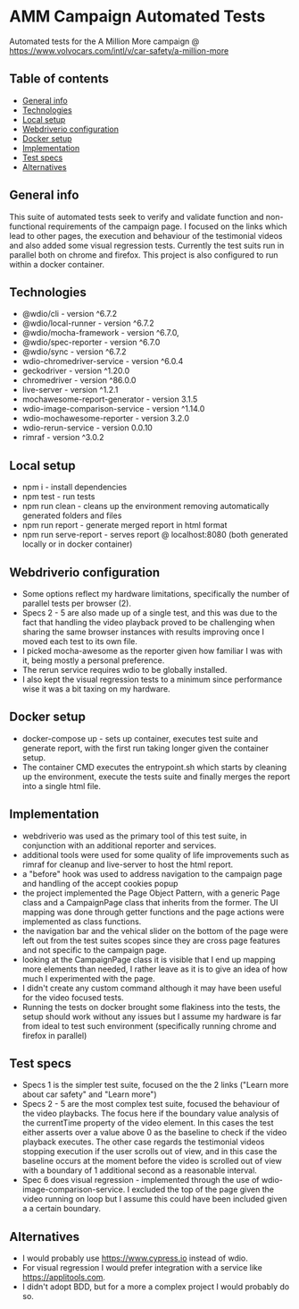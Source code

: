 # AMM Campaign Automated Tests

Automated tests for the A Million More campaign @ https://www.volvocars.com/intl/v/car-safety/a-million-more

## Table of contents

- [General info](#general-info)
- [Technologies](#technologies)
- [Local setup](#local-setup)
- [Webdriverio configuration](#webdriverio-configuration)
- [Docker setup](#docker-setup)
- [Implementation](#implementation)
- [Test specs](#test-specs)
- [Alternatives](#alternatives)

## General info

This suite of automated tests seek to verify and validate function and non-functional requirements of the campaign page. I focused on the links which lead to other pages, the execution and behaviour of the testimonial videos and also added some visual regression tests. Currently the test suits run in parallel both on chrome and firefox. This project is also configured to run within a docker container.

## Technologies

- @wdio/cli - version ^6.7.2
- @wdio/local-runner - version ^6.7.2
- @wdio/mocha-framework - version ^6.7.0,
- @wdio/spec-reporter - version ^6.7.0
- @wdio/sync - version ^6.7.2
- wdio-chromedriver-service - version ^6.0.4
- geckodriver - version ^1.20.0
- chromedriver - version ^86.0.0
- live-server - version ^1.2.1
- mochawesome-report-generator - version 3.1.5
- wdio-image-comparison-service - version ^1.14.0
- wdio-mochawesome-reporter - version 3.2.0
- wdio-rerun-service - version 0.0.10
- rimraf - version ^3.0.2

## Local setup

- npm i - install dependencies
- npm test - run tests
- npm run clean - cleans up the environment removing automatically generated folders and files
- npm run report - generate merged report in html format
- npm run serve-report - serves report @ localhost:8080 (both generated locally or in docker container)

## Webdriverio configuration

- Some options reflect my hardware limitations, specifically the number of parallel tests per browser (2).
- Specs 2 - 5 are also made up of a single test, and this was due to the fact that handling the video playback proved to be challenging when sharing the same browser instances with results improving once I moved each test to its own file.
- I picked mocha-awesome as the reporter given how familiar I was with it, being mostly a personal preference.
- The rerun service requires wdio to be globally installed.
- I also kept the visual regression tests to a minimum since performance wise it was a bit taxing on my hardware.

## Docker setup

- docker-compose up - sets up container, executes test suite and generate report, with the first run taking longer given the container setup.
- The container CMD executes the entrypoint.sh which starts by cleaning up the environment, execute the tests suite and finally merges the report into a single html file.

## Implementation

- webdriverio was used as the primary tool of this test suite, in conjunction with an additional reporter and services.
- additional tools were used for some quality of life improvements such as rimraf for cleanup and live-server to host the html report.
- a "before" hook was used to address navigation to the campaign page and handling of the accept cookies popup
- the project implemented the Page Object Pattern, with a generic Page class and a CampaignPage class that inherits from the former. The UI mapping was done through getter functions and the page actions were implemented as class functions.
- the navigation bar and the vehical slider on the bottom of the page were left out from the test suites scopes since they are cross page features and not specific to the campaign page.
- looking at the CampaignPage class it is visible that I end up mapping more elements than needed, I rather leave as it is to give an idea of how much I experimented with the page.
- I didn't create any custom command although it may have been useful for the video focused tests.
- Running the tests on docker brought some flakiness into the tests, the setup should work without any issues but I assume my hardware is far from ideal to test such environment (specifically running chrome and firefox in parallel)

## Test specs

- Specs 1 is the simpler test suite, focused on the the 2 links ("Learn more about car safety" and "Learn more")
- Specs 2 - 5 are the most complex test suite, focused the behaviour of the video playbacks. The focus here if the boundary value analysis of the currentTime property of the video element. In this cases the test either asserts over a value above 0 as the baseline to check if the video playback executes. The other case regards the testimonial videos stopping execution if the user scrolls out of view, and in this case the baseline occurs at the moment before the video is scrolled out of view with a boundary of 1 additional second as a reasonable interval.
- Spec 6 does visual regression - implemented through the use of wdio-image-comparison-service. I excluded the top of the page given the video running on loop but I assume this could have been included given a a certain boundary.

## Alternatives

- I would probably use https://www.cypress.io instead of wdio.
- For visual regression I would prefer integration with a service like https://applitools.com.
- I didn't adopt BDD, but for a more a complex project I would probably do so.
